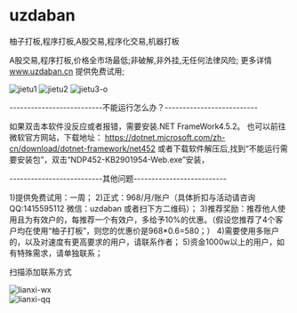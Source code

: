 # uzdaban
柚子打板,程序打板,A股交易,程序化交易,机器打板

A股交易,程序打板,价格全市场最低;非破解,非外挂,无任何法律风险;
更多详情 www.uzdaban.cn  提供免费试用;

![jietu1](https://user-images.githubusercontent.com/477210/215307515-2c8ea785-7573-4b90-a138-3ef7dcf67930.jpg)
![jietu2](https://user-images.githubusercontent.com/477210/215307518-393362e8-4db7-42f5-87c8-679a884196b5.jpg)
![jietu3-o](https://user-images.githubusercontent.com/477210/215307530-359e8da6-6c7d-4ae8-b7f7-e5fb7c75bfb8.png)



--------------------------不能运行怎么办？--------------------------

如果双击本软件没反应或者报错，需要安装.NET FrameWork4.5.2。
也可以前往微软官方网站，下载地址：
https://dotnet.microsoft.com/zh-cn/download/dotnet-framework/net452 
或者下载软件解压后,找到“不能运行需要安装包”，双击“NDP452-KB2901954-Web.exe”安装，


--------------------------其他问题--------------------------

1)提供免费试用：一周；
2)正式：968/月/账户（具体折扣与活动请咨询QQ:1415595112 微信：uzdaban 或者扫下方二维码）；
3)推荐奖励：推荐他人使用且为有效户的，每推荐一个有效户，多给予10%的优惠。（假设您推荐了4个客户均在使用“柚子打板”，则您的优惠价是968*0.6=580；）
4)需要使用多账户的，以及对速度有更高要求的用户，请联系作者；
5)资金1000w以上的用户，如有特殊需求，请单独联系；


扫描添加联系方式

![lianxi-wx](https://user-images.githubusercontent.com/477210/215307773-4a454f28-1f0b-43fb-b7ce-cfc58568d84a.jpeg)  
![lianxi-qq](https://user-images.githubusercontent.com/477210/215307767-f109f918-7754-4b1f-880a-e6a46e2708f7.jpeg)



